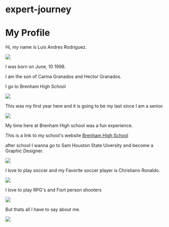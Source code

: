 # expert-journey

<html>
<head>
<title>
</title>
</head>
<body>
<h1>My Profile</h1>
<p>Hi, my name is Luis Andres Rodriguez.</p><body><img src ="https://scontent.cdninstagram.com/t51.2885-15/s320x320/e35/10632523_1018795108192619_1746195084_n.jpg?ig_cache_key=MTIyMjc1MjExNzQyODEyNjM0Ng%3D%3D.2.l"/></body>
<p> I was born on June, 10 1998.</p>
<p>I am the son of Carina Granados and Hector Granados.</p>
<p>I go to Brenham High School</p><body><img src = "http://kwhi.com/wp-content/uploads/2014/04/Icon-Brenham-High-School.jpg"/></body>
<p>This was my first year here and it is going to be my last since I am a senior.</p><body><img src = "http://www.materdei.org/apps/download/WemnwgHoJPuAw6alLkJPBMvSGI4KFtKVCz2rKQkAHY1Z3xpS.jpg/Class%20of%202016.jpg"/></body>
<p>My time here at Brenham High school was a fun experience.</p>
<body> This is a link to my school's website <a href ="http://www.brenhamisd.net/">Brenham High School</a></body>
<p>after school I wanna go to Sam Houston State Uiversity and become a Graphic Designer.</p><body><img src = "http://i204.photobucket.com/albums/bb253/kaityander123/SamHoustonStateUniversity.jpg"/></body>

</body>
</html>


<p>I love to play soccer and my Favorite soccer player is Christiano Ronaldo.</p><body><img src ="http://f.tqn.com/y/worldsoccer/1/W/b/K/-/-/Cristiano_Ronaldo_real_madrid_486300423.jpg"/></body>

<p>I love to play RPG's and Fisrt person shooters</p>
<p></p>
<img src ="http://www.logodesignlove.com/wp-content/uploads/2011/04/nba-logo-on-wood.jpg"/>
</a></body>

<p>But thats all I have to say about me.</p>
<body><img src ="http://vignette2.wikia.nocookie.net/looneytunes/images/e/e1/All.jpg/revision/latest?cb=20150313020828"/></body>
